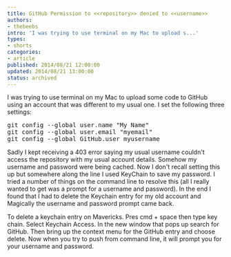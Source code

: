 ```yaml
---
title: GitHub Permission to <<repository>> denied to <<username>>
authors:
- thebeebs
intro: 'I was trying to use terminal on my Mac to upload s...'
types:
- shorts
categories:
- article
published: 2014/08/21 12:00:00
updated: 2014/08/21 13:00:00
status: archived
---
```


I was trying to use terminal on my Mac to upload some code to GitHub using an account that was different to my usual one. I set the following three settings:

<pre>git config --global user.name "My Name"
git config --global user.email "myemail"
git config --global GitHub.user myusername
</pre>

Sadly I kept receiving a 403 error saying my usual username couldn't access the repository with my usual account details. Somehow my username and password were being cached. Now I don't recall setting this up but somewhere along the line I used KeyChain to save my password. I tried a number of things on the command line to resolve this (all I really wanted to get was a prompt for a username and password). In the end I found that I had to delete the Keychain entry for my old account and Magically the username and password prompt came back.

To delete a keychain entry on Mavericks. Pres cmd + space then type key chain. Select Keychain Access. In the new window that pops up search for GitHub. Then bring up the context menu for the GitHub entry and choose delete. Now when you try to push from command line, it will prompt you for your username and password.